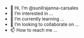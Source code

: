 - 👋 Hi, I’m @sunilrajanna-carsales
- 👀 I’m interested in ...
- 🌱 I’m currently learning ...
- 💞️ I’m looking to collaborate on ...
- 📫 How to reach me ...

<!---
sunilrajanna-carsales/sunilrajanna-carsales is a ✨ special ✨ repository because its `README.md` (this file) appears on your GitHub profile.
You can click the Preview link to take a look at your changes.
--->

